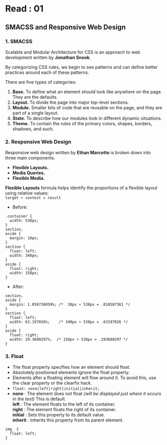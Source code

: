 # Read : 01

## SMACSS and Responsive Web Design

### 1. SMACSS
Scalable and Modular Architecture for CSS is an approach to web development written by **Jonathan Snook**.

By categorizing CSS rules, we begin to see patterns and can define better practices around each of these patterns.

There are five types of categories:
1. **Base.** To define what an element should look like anywhere on the page. They are the defaults.
2. **Layout.** To divide the page into major top-level sections.
3. **Module.** Smaller bits of code that are reusable on the page, and they are part of a single layout.
4. **State.** To describe how our modules look in different dynamic situations.
5. **Theme.** To contain the rules of the primary colors, shapes, borders, shadows, and such.


### 2. Responsive Web Design

Responsive web design written by **Ethan Marcotte** is broken down into three main components.

- **Flexible Layouts.**
- **Media Queries.**
- **Flexible Media.**

**Flexible Layouts** formula helps identify the proportions of a flexible layout using relative values:  
```target ÷ context = result```

- Before:
```
.container {
  width: 538px;
}
section,
aside {
  margin: 10px;
}
section {
  float: left;
  width: 340px;
}
aside {
  float: right;
  width: 158px;
}
```
- After:
```
section,
aside {
  margin: 1.858736059%; /*  10px ÷ 538px = .018587361 */
}
section {
  float: left;
  width: 63.197026%;    /* 340px ÷ 538px = .63197026 */   
}
aside {
  float: right;
  width: 29.3680297%;  /* 158px ÷ 538px = .293680297 */
}
```

### 3. Float

- The float property specifies how an element should float.
- Absolutely positioned elements ignore the float property.
- Elements after a floating element will flow around it. To avoid this, use the clear property or the clearfix hack.
- ``` float: none|left|right|initial|inherit; ```
- **none** : The element does not float *(will be displayed just where it occurs in the text)* This is default.  
**left** : The element floats to the left of its container.  
**right** : The element floats the right of its container.  
**initial** : Sets this property to its default value.  
**inherit** : Inherits this property from its parent element.
```
img  {
  float: left;
}
```